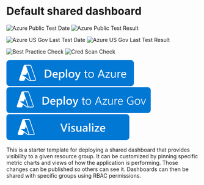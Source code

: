 # Default shared dashboard

![Azure Public Test Date](https://azurequickstartsservice.blob.core.windows.net/badges/quickstarts/microsoft.portal/default-shared-dashboard/PublicLastTestDate.svg)
![Azure Public Test Result](https://azurequickstartsservice.blob.core.windows.net/badges/quickstarts/microsoft.portal/default-shared-dashboard/PublicDeployment.svg)

![Azure US Gov Last Test Date](https://azurequickstartsservice.blob.core.windows.net/badges/quickstarts/microsoft.portal/default-shared-dashboard/FairfaxLastTestDate.svg)
![Azure US Gov Last Test Result](https://azurequickstartsservice.blob.core.windows.net/badges/quickstarts/microsoft.portal/default-shared-dashboard/FairfaxDeployment.svg)

![Best Practice Check](https://azurequickstartsservice.blob.core.windows.net/badges/quickstarts/microsoft.portal/default-shared-dashboard/BestPracticeResult.svg)
![Cred Scan Check](https://azurequickstartsservice.blob.core.windows.net/badges/quickstarts/microsoft.portal/default-shared-dashboard/CredScanResult.svg)

[![Deploy To Azure](https://raw.githubusercontent.com/Azure/azure-quickstart-templates/master/1-CONTRIBUTION-GUIDE/images/deploytoazure.svg?sanitize=true)](https://portal.azure.com/#create/Microsoft.Template/uri/https%3A%2F%2Fraw.githubusercontent.com%2FAzure%2Fazure-quickstart-templates%2Fmaster%2Fquickstarts%2Fmicrosoft.portal%2Fdefault-shared-dashboard%2Fazuredeploy.json)
[![Deploy To Azure US Gov](https://raw.githubusercontent.com/Azure/azure-quickstart-templates/master/1-CONTRIBUTION-GUIDE/images/deploytoazuregov.svg?sanitize=true)](https://portal.azure.us/#create/Microsoft.Template/uri/https%3A%2F%2Fraw.githubusercontent.com%2FAzure%2Fazure-quickstart-templates%2Fmaster%2Fquickstarts%2Fmicrosoft.portal%2Fdefault-shared-dashboard%2Fazuredeploy.json)
[![Visualize](https://raw.githubusercontent.com/Azure/azure-quickstart-templates/master/1-CONTRIBUTION-GUIDE/images/visualizebutton.svg?sanitize=true)](http://armviz.io/#/?load=https%3A%2F%2Fraw.githubusercontent.com%2FAzure%2Fazure-quickstart-templates%2Fmaster%2Fquickstarts%2Fmicrosoft.portal%2Fdefault-shared-dashboard%2Fazuredeploy.json)

This is a starter template for deploying a shared dashboard that provides visibility to a given resource group. It can be customized by pinning specific metric charts and views of how the application is performing. Those changes can be published so others can see it. Dashboards can then be shared with specific groups using RBAC permissions.
